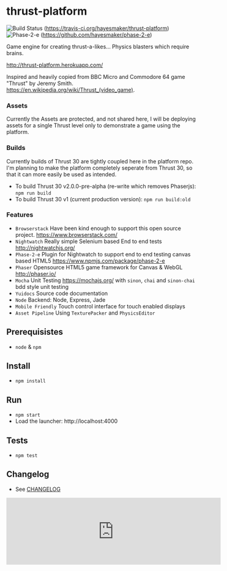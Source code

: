 # thrust-platform
![Build Status](https://travis-ci.org/hayesmaker/thrust-platform.svg?branch=master)
(https://travis-ci.org/hayesmaker/thrust-platform)
![Phase-2-e](https://img.shields.io/badge/e2e-phase--2--e-green.svg)
(https://github.com/hayesmaker/phase-2-e)

Game engine for creating thrust-a-likes...  Physics blasters which require brains.

http://thrust-platform.herokuapp.com/

Inspired and heavily copied from BBC Micro and Commodore 64 game "Thrust" by Jeremy Smith.  
https://en.wikipedia.org/wiki/Thrust_(video_game).

### Assets
Currently the Assets are protected, and not shared here, I will be deploying
assets for a single Thrust level only to demonstrate a game using the platform.

### Builds
Currently builds of Thrust 30 are tightly coupled here in the platform repo.
I'm planning to make the platform completely seperate from Thrust 30, so that
it can more easily be used as intended.
- To build Thrust 30 v2.0.0-pre-alpha (re-write which removes Phaserjs): `npm run build`
- To build Thrust 30 v1 (current production version): `npm run build:old`

### Features
- `Browserstack` Have been kind enough to support this open source project. https://www.browserstack.com/
- `Nightwatch` Really simple Selenium based End to end tests http://nightwatchjs.org/
- `Phase-2-e` Plugin for Nightwatch to support end to end testing canvas based HTML5 https://www.npmjs.com/package/phase-2-e
- `Phaser` Opensource HTML5 game framework for Canvas & WebGL http://phaser.io/
- `Mocha` Unit Testing https://mochajs.org/ with `sinon`, `chai` and `sinon-chai` bdd style unit testing
- `Yuidocs` Source code documentation
- `Node` Backend: Node, Express, Jade
- `Mobile Friendly` Touch control interface for touch enabled displays
- `Asset Pipeline` Using `TexturePacker` and `PhysicsEditor`

## Prerequisistes
- `node` & `npm`

## Install
- `npm install`

## Run
- `npm start`
- Load the launcher: http://localhost:4000

## Tests
- `npm test`

## Changelog
- See [CHANGELOG](CHANGELOG.md)

<iframe frameborder="0" src="https://itch.io/embed/107837?border_width=5&amp;bg_color=000000&amp;fg_color=e28fef&amp;link_color=34b2ac&amp;border_color=ed45ce" width="560" height="175"></iframe>
